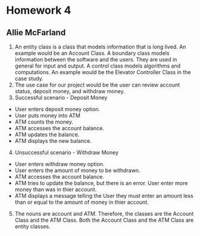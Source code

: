 # Homework 4
## Allie McFarland
1. An entity class is a class that models information that is long lived. An example would be an Account Class. A boundary class models information between the software and the users. They are used in general for input and output. A control class models algorithms and computations. An example would be the Elevator Controller Class in the case study.
2. The use case for our project would be the user can review account status, deposit money, and withdraw money.
3. Successful scenario - Deposit Money
* User enters deposit money option.
* User puts money into ATM
* ATM counts the money.
* ATM accesses the account balance.
* ATM updates the balance.
* ATM displays the new balance.
4. Unsuccessful scenario - Withdraw Money
* User enters withdraw money option.
* User enters the amount of money to be withdrawn.
* ATM accesses the account balance.
* ATM tries to update the balance, but there is an error. User enter more money than was in thier account.
* ATM displays a message telling the User they must enter an amount less than or equal to the amount of money in thier account.
5. The nouns are account and ATM. Therefore, the classes are the Account Class and the ATM Class. Both the Account Class and the ATM Class are entity classes.
